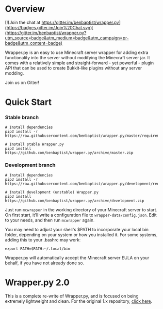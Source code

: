 # Overview #
[![Join the chat at https://gitter.im/benbaptist/wrapper.py](https://badges.gitter.im/Join%20Chat.svg)](https://gitter.im/benbaptist/wrapper.py?utm_source=badge&utm_medium=badge&utm_campaign=pr-badge&utm_content=badge)

Wrapper.py is an easy to use Minecraft server wrapper for adding extra functionality into the server without modifying
the Minecraft server jar. It comes with a relatively simple and straight-forward - yet powerful - plugin API that can be used
to create Bukkit-like plugins without any server modding.

Join us on Gitter!

# Quick Start #
### Stable branch
```
# Install dependencies
pip3 install -r https://raw.githubusercontent.com/benbaptist/wrapper.py/master/requirements.txt

# Install stable Wrapper.py
pip3 install https://github.com/benbaptist/wrapper.py/archive/master.zip
```

### Development branch
```
# Install dependencies
pip3 install -r https://raw.githubusercontent.com/benbaptist/wrapper.py/development/requirements.txt

# Install development (unstable) Wrapper.py
pip3 install https://github.com/benbaptist/wrapper.py/archive/development.zip
```

Just run `mcwrapper` in the working directory of your Minecraft server to start.
On first start, it'll write a configuration file to `wrapper-data/config.json`. Edit to your needs, and then run `mcwrapper` again.

You may need to adjust your shell's $PATH to incorporate your local bin folder, depending on your system or how you installed it. For some systems, adding this to your .bashrc may work:

```
export PATH=$PATH:~/.local/bin
```

Wrapper.py will automatically accept the Minecraft server EULA on your behalf, if you have not already done so.

# Wrapper.py 2.0 #
This is a complete re-write of Wrapper.py, and is focused on being extremely lightweight and clean. For the original 1.x repository, [click here](http://github.com/benbaptist/minecraft-wrapper).
